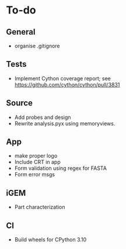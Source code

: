# To-do

## General
- organise .gitignore

## Tests
- Implement Cython coverage report; see https://github.com/cython/cython/pull/3831

## Source
- Add probes and design
- Rewrite analysis.pyx using memoryviews.

## App
- make proper logo
- Include CRT in app
- Form validation using regex for FASTA
- Form error msgs

## iGEM
- Part characterization

## CI
- Build wheels for CPython 3.10